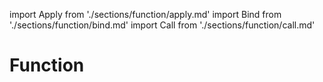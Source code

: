 import Apply from './sections/function/apply.md'
import Bind from './sections/function/bind.md'
import Call from './sections/function/call.md'

# Function

<Apply />
<Bind />
<Call />
